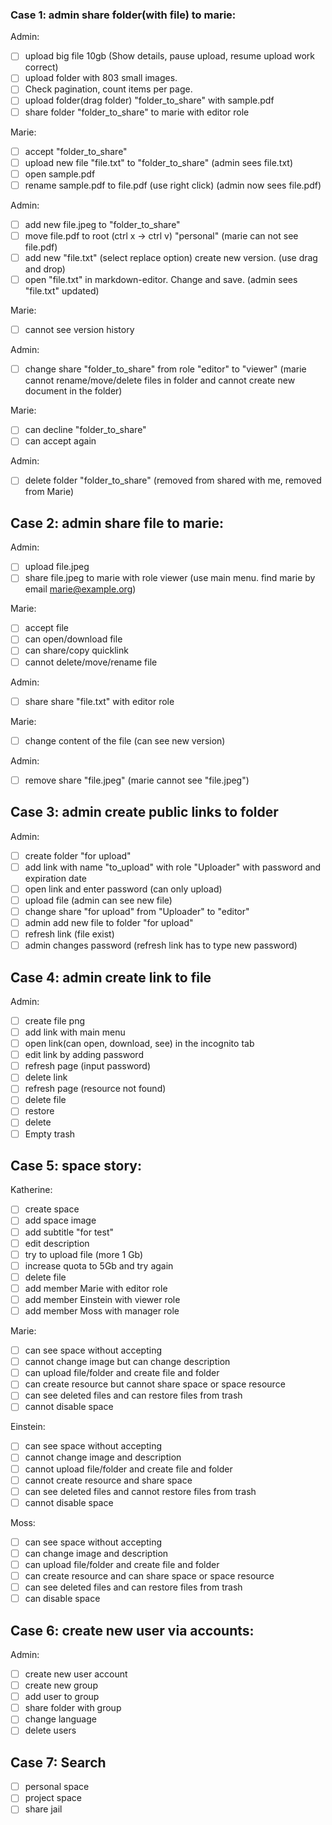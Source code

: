 ### Case 1: admin share folder(with file) to marie:

Admin:
- [ ] upload big file 10gb (Show details, pause upload, resume upload work correct)
- [ ] upload folder with 803 small images.
- [ ] Check pagination, count items per page.
- [ ] upload folder(drag folder) "folder_to_share" with sample.pdf
- [ ] share folder "folder_to_share" to marie with editor role

Marie:
- [ ] accept "folder_to_share"
- [ ] upload new file "file.txt" to "folder_to_share" (admin sees file.txt)
- [ ] open sample.pdf
- [ ] rename sample.pdf to file.pdf (use right click) (admin now sees file.pdf)

Admin:
- [ ] add new file.jpeg to "folder_to_share"
- [ ] move file.pdf to root (ctrl x -> ctrl v) "personal" (marie can not see file.pdf)
- [ ] add new "file.txt" (select replace option) create new version. (use drag and drop)
- [ ] open "file.txt" in markdown-editor. Change and save. (admin sees "file.txt" updated)

Marie:
- [ ] cannot see version history

Admin:
- [ ] change share "folder_to_share" from role "editor" to "viewer" (marie cannot rename/move/delete files in folder and cannot create new document in the folder)

Marie:
- [ ] can decline "folder_to_share" 
- [ ] can accept again

Admin:
- [ ] delete folder "folder_to_share" (removed from shared with me, removed from Marie)

## Case 2: admin share file to marie:

Admin:
- [ ] upload file.jpeg
- [ ] share file.jpeg to marie with role viewer (use main menu. find marie by email marie@example.org)

Marie:
- [ ] accept file
- [ ] can open/download file
- [ ] can share/copy quicklink
- [ ] cannot delete/move/rename file

Admin:
- [ ] share share "file.txt" with editor role

Marie:
- [ ] change content of the file (can see new version)

Admin:
- [ ] remove share "file.jpeg" (marie cannot see "file.jpeg")

## Case 3: admin create public links to folder

Admin:
- [ ] create folder "for upload"
- [ ] add link with name "to_upload" with role "Uploader" with password and expiration date
- [ ] open link and enter password (can only upload)
- [ ] upload file (admin can see new file)
- [ ] change share "for upload" from "Uploader" to "editor"
- [ ] admin add new file to folder "for upload"
- [ ] refresh link (file exist)
- [ ] admin changes password (refresh link has to type new password)

## Case 4: admin create link to file

Admin:
- [ ] create file png
- [ ] add link with main menu
- [ ] open link(can open, download, see) in the incognito tab
- [ ] edit link by adding password
- [ ] refresh page (input password)
- [ ] delete link
- [ ] refresh page (resource not found)
- [ ] delete file
- [ ] restore
- [ ] delete
- [ ] Empty trash

## Case 5: space story:

Katherine:
- [ ] create space
- [ ] add space image
- [ ] add subtitle "for test"
- [ ] edit description
- [ ] try to upload file (more 1 Gb)
- [ ] increase quota to 5Gb and try again
- [ ] delete file
- [ ] add member Marie with editor role
- [ ] add member Einstein with viewer role
- [ ] add member Moss with manager role

Marie:
- [ ] can see space without accepting
- [ ] cannot change image but can change description
- [ ] can upload file/folder and create file and folder
- [ ] can create resource but cannot share space or space resource
- [ ] can see deleted files and can restore files from trash
- [ ] cannot disable space

Einstein:
- [ ] can see space without accepting
- [ ] cannot change image and description
- [ ] cannot upload file/folder and create file and folder
- [ ] cannot create resource and share space
- [ ] can see deleted files and cannot restore files from trash
- [ ] cannot disable space

Moss:
- [ ] can see space without accepting
- [ ] can change image and description
- [ ] can upload file/folder and create file and folder
- [ ] can create resource and can share space or space resource
- [ ] can see deleted files and can restore files from trash
- [ ] can disable space

## Case 6: create new user via accounts:
Admin:
- [ ] create new user account
- [ ] create new group
- [ ] add user to group
- [ ] share folder with group
- [ ] change language
- [ ] delete users

## Case 7: Search
- [ ] personal space
- [ ] project space
- [ ] share jail
